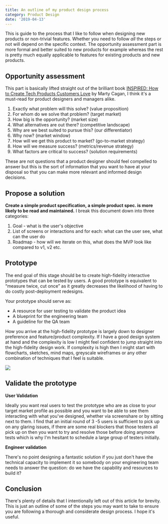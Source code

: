 ```yaml
---
title: An outline of my product design process
category: Product Design
date: '2019-04-13'
---
```

This is guide to the process that I like to follow when designing new products or non-trivial features. Whether you need to follow _all_ the steps or not will depend on the specific context. The opportunity assessment part is more formal and better suited to new products for example whereas the rest is pretty much equally applicable to features for existing products and new products.

## Opportunity assessment
This part is basically lifted straight out of the brilliant book [INSPIRED: How to Create Tech Products Customers Love](https://svpg.com/inspired-how-to-create-products-customers-love/) by Marty Cagan, I think it's a must-read for product designers and managers alike.
1. Exactly what problem will this solve? (value proposition)
2. For whom do we solve that problem? (target market)
3. How big is the opportunity? (market size)
4. What alternatives are out there? (competitive landscape)
5. Why are we best suited to pursue this? (our differentiator)
6. Why now? (market window)
7. How will we get this product to market? (go-to-market strategy)
8. How will we measure success? (metrics/revenue strategy)
9. What factors are critical to success? (solution requirements)

These are not questions that a product designer should feel compelled to answer but this is the sort of information that you want to have at your disposal so that you can make more relevant and informed design decisions.
## Propose a solution

**Create a simple product specification, a simple product spec. is more likely to be read and maintained.** I break this document down into three categories:

1. Goal - what is the user's objective
2. List of screens or interactions and for each: what can the user see, what can the user do
3. Roadmap - how will we iterate on this, what does the MVP look like compared to v1, v2 etc.

## Prototype

The end goal of this stage should be to create high-fidelity interactive prototypes that can be tested by users. A good prototype is equivalent to “measure twice, cut once” as it greatly decreases the likelihood of having to do costly post-deployment redesigns.

Your prototype should serve as:
- A resource for user testing to validate the product idea
- A blueprint for the engineering team
- A guideline for the QA team

How you arrive at the high-fidelity prototype is largely down to designer preference and feature/product complexity. If I have a good design system at hand and the complexity is low I might feel confident to jump straight into the high-fidelity design work. If complexity is high then I might start with flowcharts, sketches, mind maps, greyscale wireframes or any other combination of techniques that I feel is suitable.


![](/images/wireframe-to-final.png)

## Validate the prototype

**User Validation**

Ideally you want real users to test the prototype who are as close to your target market profile as possible and you want to be able to see them interacting with what you've designed, whether via screenshare or by sitting next to them. I find that an initial round of 3 -5 users is sufficient to pick up on any glaring issues, if there are some real blockers that those testers all pick up on then you want to try and resolve those before doing anymore tests which is why I'm hesitant to schedule a large group of testers initially.


**Engineer validation**

There's no point designing a fantastic solution if you just don't have the technical capacity to implement it so somebody on your engineering team needs to answer the question: do we have the capability and resources to build it?

## Conclusion

There's plenty of details that I intentionally left out of this article for brevity. This is just an outline of some of the steps you may want to take to ensure you are following a thorough and considerate design process. I hope it's useful.
